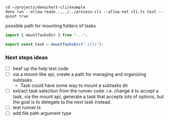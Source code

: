 ```
cd ~/projects/deno/hort-cli/example
deno run --allow-read=..,../../process-cli --allow-net cli.ts test --quiet true
```

possible path for mounting folders of tasks

```ts
import { mountTasksDir } from "...";

export const task = mountTasksDir("./cli");
```

### Next steps ideas

- [ ] beef up the help text code
- [ ] via a mount-like api, create a path for managing and organizing subtasks.
  - Task could have some way to mount a subtasks dir
- [ ] extract task selection from the runner code. i.e. change it to accept a
  task, via the mount api, generate a task that accepts lots of options, but the
  goal is to delegate to the next task instead.
- [ ] test runner.ts
- [ ] add file path argument type
